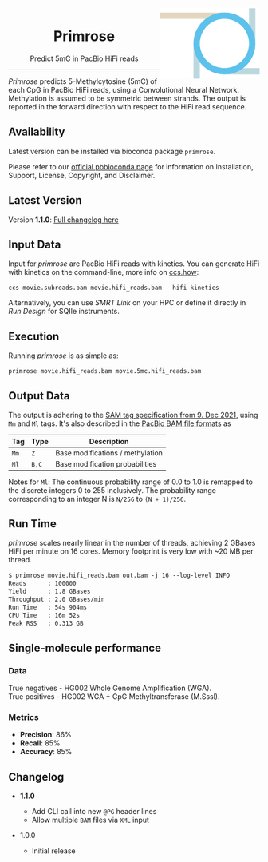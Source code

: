 <img src="img/primrose-logo.png" alt="primrose logo" width="200px" align="right"/>
<h1 align="center">Primrose</h1>
<p align="center">Predict 5mC in PacBio HiFi reads</p>

***

*Primrose* predicts 5-Methylcytosine (5mC) of each CpG in PacBio HiFi reads, using
a Convolutional Neural Network. Methylation is assumed to be symmetric between
strands. The output is reported in the forward direction with respect to the HiFi
read sequence.

## Availability
Latest version can be installed via bioconda package `primrose`.

Please refer to our [official pbbioconda page](https://github.com/PacificBiosciences/pbbioconda)
for information on Installation, Support, License, Copyright, and Disclaimer.

## Latest Version
Version **1.1.0**: [Full changelog here](#changelog)

## Input Data
Input for *primrose* are PacBio HiFi reads with kinetics. You can generate HiFi
with kinetics on the command-line, more info on [ccs.how](https://ccs.how/):

    ccs movie.subreads.bam movie.hifi_reads.bam --hifi-kinetics

Alternatively, you can use *SMRT Link* on your HPC or define it directly in *Run
Design* for SQIIe instruments.

## Execution
Running *primrose* is as simple as:

    primrose movie.hifi_reads.bam movie.5mc.hifi_reads.bam

## Output Data
The output is adhering to the [SAM tag specification from 9. Dec 2021](https://samtools.github.io/hts-specs/SAMtags.pdf),
using `Mm` and `Ml` tags. It's also described in the [PacBio BAM file formats](https://pacbiofileformats.readthedocs.io/en/latest/BAM.html#use-of-read-tags-for-per-read-base-base-modifications) as

| Tag  | Type  |           Description            |
| ---- | ----- | -------------------------------- |
| `Mm` | `Z`   | Base modifications / methylation |
| `Ml` | `B,C` | Base modification probabilities  |

Notes for `Ml`: The continuous probability range of 0.0 to 1.0 is remapped to
the discrete integers 0 to 255 inclusively. The probability range corresponding
to an integer N is `N/256` to `(N + 1)/256`.

## Run Time
*primrose* scales nearly linear in the number of threads, achieving 2 GBases HiFi per minute on
16 cores. Memory footprint is very low with ~20 MB per thread.

    $ primrose movie.hifi_reads.bam out.bam -j 16 --log-level INFO
    Reads      : 100000
    Yield      : 1.8 GBases
    Throughput : 2.0 GBases/min
    Run Time   : 54s 904ms
    CPU Time   : 16m 52s
    Peak RSS   : 0.313 GB

## Single-molecule performance
### Data
True negatives - HG002 Whole Genome Amplification (WGA).\
True positives - HG002 WGA + CpG Methyltransferase (M.Sssl).

### Metrics
 * **Precision**: 86%
 * **Recall**: 85%
 * **Accuracy**: 85%

## Changelog

 * **1.1.0**
   * Add CLI call into new `@PG` header lines
   * Allow multiple `BAM` files via `XML` input

 * 1.0.0
   * Initial release
